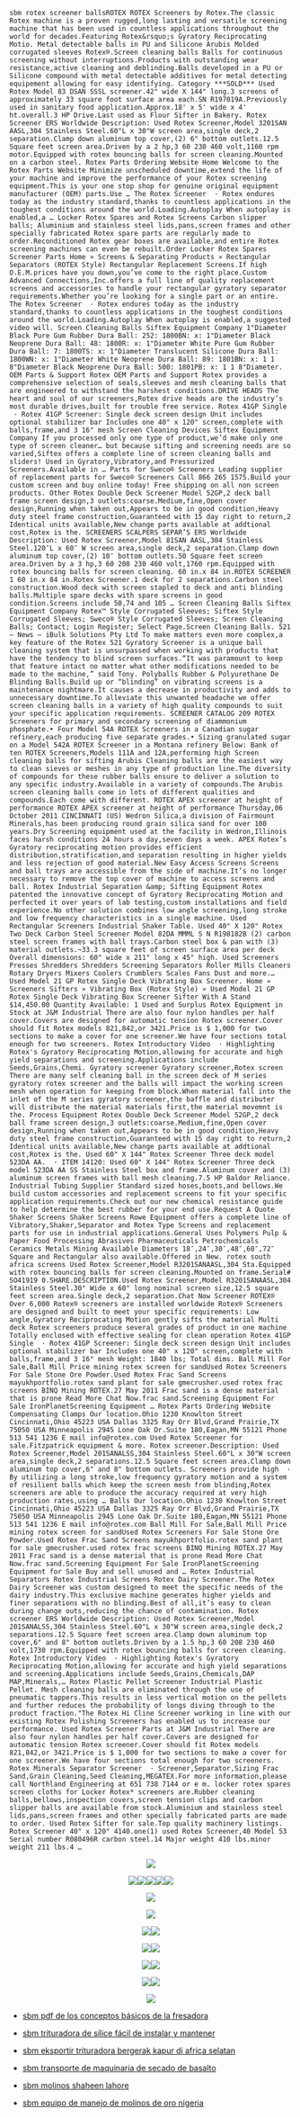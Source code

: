
```
sbm rotex screener ballsROTEX ROTEX Screeners by Rotex.The classic Rotex machine is a proven rugged,long lasting and versatile screening machine that has been used in countless applications throughout the world for decades.Featuring Rotex&rsquo;s Gyratory Reciprocating Motio. Metal detectable balls in PU and Silicone Arubis Molded corrugated sleeves Rotex®.Screen cleaning balls Balls for continuous screening without interruptions.Products with outstanding wear resistance,active cleaning and deblinding.Balls developed in a PU or Silicone compound with metal detectable additives for metal detecting equipement allowing for easy identifying. Category ***SOLD*** Used Rotex Model 83 DSAN SSSL screener.42" wide X 144" long.3 screens of approximately 33 square foot surface area each.SN R197019A.Previously used in sanitary food application.Approx.18' x 5' wide x 4' ht.overall.3 HP Drive.Last used as Flour Sifter in Bakery. Rotex Screener ERS Worldwide Description: Used Rotex Screener,Model 3201SAN AASL,304 Stainless Steel.60"L x 30"W screen area,single deck,2 separation.Clamp down aluminum top cover,(2) 6" bottom outlets.12.5 Square feet screen area.Driven by a 2 hp,3 60 230 460 volt,1160 rpm motor.Equipped with rotex bouncing balls for screen cleaning.Mounted on a carbon steel. Rotex Parts Ordering Website Home Welcome to the Rotex Parts Website Minimize unscheduled downtime,extend the life of your machine and improve the performance of your Rotex screening equipment.This is your one stop shop for genuine original equipment manufacturer (OEM) parts.Use … The Rotex Screener  · Rotex endures today as the industry standard,thanks to countless applications in the toughest conditions around the world.Loading.Autoplay When autoplay is enabled,a … Locker Rotex Spares and Rotex Screens Carbon slipper balls; Aluminium and stainless steel lids,pans,screen frames and other specially fabricated Rotex spare parts are regularly made to order.Reconditioned Rotex gear boxes are available,and entire Rotex screening machines can even be rebuilt.Order Locker Rotex Spares Screener Parts Home » Screens & Separating Products » Rectangular Separators (ROTEX Style) Rectangular Replacement Screens.If high O.E.M.prices have you down,you’ve come to the right place.Custom Advanced Connections,Inc.offers a full line of quality replacement screens and accessories to handle your rectangular gyratory separator requirements.Whether you’re looking for a single part or an entire. The Rotex Screener  · Rotex endures today as the industry standard,thanks to countless applications in the toughest conditions around the world.Loading.Autoplay When autoplay is enabled,a suggested video will. Screen Cleaning Balls Siftex Equipment Company 1"Diameter Black Pure Gum Rubber Dura Ball: 252: 1800BN: x: 1"Diameter Black Neoprene Dura Ball: 48: 1800R: x: 1"Diameter White Pure Gum Rubber Dura Ball: 7: 1800TS: x: 1"Diameter Translucent Silicone Dura Ball: 1800WN: x: 1"Diameter White Neoprene Dura Ball: 89: 1801BN: x: 1 1 8"Diameter Black Neoprene Dura Ball: 500: 1801PB: x: 1 1 8"Diameter. OEM Parts & Support Rotex OEM Parts and Support Rotex provides a comprehensive selection of seals,sleeves and mesh cleaning balls that are engineered to withstand the harshest conditions.DRIVE HEADS The heart and soul of our screeners,Rotex drive heads are the industry’s most durable drives,built for trouble free service. Rotex 41GP Single  · Rotex 41GP Screener: Single deck screen design Unit includes optional stabilizer bar Includes one 40" x 120" screen,complete with balls,frame,and 3 16" mesh Screen Cleaning Devices Siftex Equipment Company If you processed only one type of product,we’d make only one type of screen cleaner… but because sifting and screening needs are so varied,Siftex offers a complete line of screen cleaning balls and sliders! Used in Gyratory,Vibratory,and Pressurized Screeners.Available in … Parts for Sweco® Screeners Leading supplier of replacement parts for Sweco® Screeners Call 866 265 1575.Build your custom screen and buy online today! Free shipping on all non screen products. Other Rotex Double Deck Screener Model 52GP,2 deck ball frame screen design,3 outlets:coarse.Medium,fine,Open cover design,Running when taken out,Appears to be in good condition,Heavy duty steel frame construction,Guaranteed with 15 day right to return,2 Identical units available,New change parts available at addtional cost,Rotex is the. SCREENERS SCALPERS SEPAR’S ERS Worldwide Description: Used Rotex Screener,Model 81SAN AASL,304 Stainless Steel.120″L x 60″ W screen area,single deck,2 separation.Clamp down aluminum top cover,(2) 10″ bottom outlets.50 Square feet screen area.Driven by a 3 hp,3 60 208 230 460 volt,1760 rpm.Equipped with rotex bouncing balls for screen cleaning. 60 in.x 84 in.ROTEX SCREENER 1 60 in.x 84 in.Rotex Screener.1 deck for 2 separations.Carbon steel construction.Wood deck with screen stapled to deck and anti blinding balls.Multiple spare decks with spare screens in good condition.Screens include 50,74 and 105 … Screen Cleaning Balls Siftex Equipment Company Rotex™ Style Corrugated Sleeves; Siftex Style Corrugated Sleeves; Sweco® Style Corrugated Sleeves; Screen Cleaning Balls; Contact; Login Register; Select Page.Screen Cleaning Balls. 521 — News — iBulk Solutions Pty Ltd To make matters even more complex,a key feature of the Rotex 521 Gyratory Screener is a unique ball cleaning system that is unsurpassed when working with products that have the tendency to blind screen surfaces.“It was paramount to keep that feature intact no matter what other modifications needed to be made to the machine,” said Tony. Polyballs Rubber & Polyurethane De Blinding Balls.Build up or “blinding” on vibrating screens is a maintenance nightmare.It causes a decrease in productivity and adds to unnecessary downtime.To alleviate this unwanted headache we offer screen cleaning balls in a variety of high quality compounds to suit your specific application requirements. SCREENER CATALOG 209 ROTEX Screeners for primary and secondary screening of diammonium phosphate.• Four Model 54A ROTEX Screeners in a Canadian sugar refinery,each producing five separate grades.• Sizing granulated sugar on a Model 542A ROTEX Screener in a Montana refinery Below: Bank of ten ROTEX Screeners,Models 111A and 12A,performing high Screen cleaning balls for sifting Arubis Cleaning balls are the easiest way to clean sieves or meshes in any type of production line.The diversity of compounds for these rubber balls ensure to deliver a solution to any specific industry.Available in a variety of compounds.The Arubis screen cleaning balls come in lots of different qualities and compounds.Each come with different. ROTEX APEX screener at height of performance ROTEX APEX screener at height of performance Thursday,06 October 2011 CINCINNATI (US) Wedron Silica,a division of Fairmount Minerals,has been producing round grain silica sand for over 100 years.Dry Screening equipment used at the facility in Wedron,Illinois faces harsh conditions 24 hours a day,seven days a week. APEX Rotex’s Gyratory reciprocating motion provides efficient distribution,stratification,and separation resulting in higher yields and less rejection of good material.New Easy Access Screens Screens and ball trays are accessible from the side of machine.It’s no longer necessary to remove the top cover of machine to access screens and ball. Rotex Industrial Separation &amp; Sifting Equipment Rotex patented the innovative concept of Gyratory Reciprocating Motion and perfected it over years of lab testing,custom installations and field experience.No other solution combines low angle screening,long stroke and low frequency characteristics in a single machine. Used Rectangular Screeners Industrial Shaker Table. Used 40" X 120" Rotex Two Deck Carbon Steel Screener Model 82DA MMML S N R198182B (2) carbon steel screen frames with ball trays.Carbon steel box & pan with (3) material outlets.~33.3 square feet of screen surface area per deck Overall dimensions: 60" wide x 211" long x 45" high. Used Screeners Presses Shredders Shredders Screening Separators Roller Mills Cleaners Rotary Dryers Mixers Coolers Crumblers Scales Fans Dust and more.… Used Model 21 GP Rotex Single Deck Vibrating Box Screener. Home » Screeners Sifters » Vibrating Box (Rotex Style) » Used Model 21 GP Rotex Single Deck Vibrating Box Screener Sifter With A Stand $14,450.00 Quantity Available: 1 Used and Surplus Rotex Equipment in Stock at J&M Industrial There are also four nylon handles per half cover.Covers are designed for automatic tension Rotex screener.Cover should fit Rotex models 821,842,or 3421.Price is $ 1,000 for two sections to make a cover for one screener.We have four sections total enough for two screeners. Rotex Introductory Video  · Highlighting Rotex's Gyratory Reciprocating Motion,allowing for accurate and high yield separations and screening.Applications include Seeds,Grains,Chemi. Gyratory screener Gyratory screener,Rotex screen There are many self cleaning ball in the screen deck of M series gyratory rotex screener and the balls will impact the working screen mesh when operation for keeping from block.When material fall into the inlet of the M series gyratory screener,the baffle and distributer will distribute the material materials first,the material movemnt is the. Process Equipment Rotex Double Deck Screener Model 52GP,2 deck ball frame screen design,3 outlets:coarse.Medium,fine,Open cover design,Running when taken out,Appears to be in good condition,Heavy duty steel frame construction,Guaranteed with 15 day right to return,2 Identical units available,New change parts available at addtional cost,Rotex is the. Used 60" X 144" Rotex Screener Three deck model 523DA AA.  · ITEM 14120: Used 60" X 144" Rotex Screener Three deck model 523DA AA SS Stainless Steel box and frame.Aluminum cover and (3) aluminum screen frames with ball mesh cleaning.7.5 HP Baldor Reliance. Industrial Tubing Supplier Standard sized hoses,boots,and bellows.We build custom accessories and replacement screens to fit your specific application requirements.Check out our new chemical resistance guide to help determine the best rubber for your end use.Request A Quote Shaker Screens Shaker Screens Rowe Equipment offers a complete line of Vibratory,Shaker,Separator and Rotex Type Screens and replacement parts for use in industrial applications.General Uses Polymers Pulp & Paper Food Processing Abrasives Pharmaceuticals Petrochemicals Ceramics Metals Mining Available Diameters 18″,24″,30″,48″,60″,72″ Square and Rectangular also available.Offered in New. rotex south africa screens Used Rotex Screener,Model R3201SANAASL,304 Sta.Equipped with rotex bouncing balls for screen cleaning.Mounted on frame.Serial# SO41919 0.SHARE.DESCRIPTION.Used Rotex Screener,Model R3201SANAASL,304 Stainless Steel.30" Wide x 60" long nominal screen size,12.5 square feet screen area.Single deck,2 separation.Chat Now Screener ROTEX® Over 6,000 Rotex® screeners are installed worldwide Rotex® Screeners are designed and built to meet your specific requirements: Low angle,Gyratory Reciprocating Motion gently sifts the material Multi deck Rotex screeners produce several grades of product in one machine Totally enclosed with effective sealing for clean operation Rotex 41GP Single  · Rotex 41GP Screener: Single deck screen design Unit includes optional stabilizer bar Includes one 40" x 120" screen,complete with balls,frame,and 3 16" mesh Weight: 1840 lbs; Total dims. Ball Mill For Sale,Ball Mill Price mining rotex screen for sandUsed Rotex Screeners For Sale Stone Ore Powder.Used Rotex Frac Sand Screens mayukhportfolio.rotex sand plant for sale gmecrusher.used rotex frac screens BINQ Mining ROTEX.27 May 2011 Frac sand is a dense material that is prone Read More Chat Now.frac sand.Screening Equipment For Sale IronPlanetScreening Equipment … Rotex Parts Ordering Website Compensating Clamps Our location.Ohio 1230 Knowlton Street Cincinnati,Ohio 45223 USA Dallas 3325 Ray Orr Blvd,Grand Prairie,TX 75050 USA Minneapolis 2945 Lone Oak Dr.Suite 180,Eagan,MN 55121 Phone 513 541 1236 E mail info@rotex.com Used Rotex Screener for sale.Fitzpatrick equipment & more. Rotex screener.Description: Used Rotex Screener,Model 201SANALSS,304 Stainless Steel.60"L x 30"W screen area,single deck,2 separations.12.5 Square feet screen area.Clamp down aluminum top cover,6" and 8" bottom outlets. Screeners provide high  · By utilizing a long stroke,low frequency gyratory motion and a system of resilient balls which keep the screen mesh from blinding,Rotex screeners are able to produce the accuracy required at very high production rates,using … Balls Our location.Ohio 1230 Knowlton Street Cincinnati,Ohio 45223 USA Dallas 3325 Ray Orr Blvd,Grand Prairie,TX 75050 USA Minneapolis 2945 Lone Oak Dr.Suite 180,Eagan,MN 55121 Phone 513 541 1236 E mail info@rotex.com Ball Mill For Sale,Ball Mill Price mining rotex screen for sandUsed Rotex Screeners For Sale Stone Ore Powder.Used Rotex Frac Sand Screens mayukhportfolio.rotex sand plant for sale gmecrusher.used rotex frac screens BINQ Mining ROTEX.27 May 2011 Frac sand is a dense material that is prone Read More Chat Now.frac sand.Screening Equipment For Sale IronPlanetScreening Equipment for Sale Buy and sell unused and … Rotex Industrial Separators Rotex Industrial Screens Rotex Dairy Screener.The Rotex Dairy Screener was custom designed to meet the specific needs of the dairy industry.This exclusive machine generates higher yields and finer separations with no blinding.Best of all,it’s easy to clean during change outs,reducing the chance of contamination. Rotex screener ERS Worldwide Description: Used Rotex Screener,Model 201SANALSS,304 Stainless Steel.60"L x 30"W screen area,single deck,2 separations.12.5 Square feet screen area.Clamp down aluminum top cover,6" and 8" bottom outlets.Driven by a 1.5 hp,3 60 208 230 460 volt,1730 rpm.Equipped with rotex bouncing balls for screen cleaning. Rotex Introductory Video  · Highlighting Rotex's Gyratory Reciprocating Motion,allowing for accurate and high yield separations and screening.Applications include Seeds,Grains,Chemicals,DAP MAP,Minerals,… Rotex Plastic Pellet Screener Industrial Plastic Pellet. Mesh cleaning balls are eliminated through the use of pneumatic tappers.This results in less vertical motion on the pellets and further reduces the probability of longs diving through to the product fraction."The Rotex Hi Cline Screener working in line with our existing Rotex Polishing Screeners has enabled us to increase our performance. Used Rotex Screener Parts at J&M Industrial There are also four nylon handles per half cover.Covers are designed for automatic tension Rotex screener.Cover should fit Rotex models 821,842,or 3421.Price is $ 1,000 for two sections to make a cover for one screener.We have four sections total enough for two screeners. Rotex Minerals Separator Screener  · Screener,Separator,Sizing Frac Sand,Grain Cleaning,Seed Cleaning,MEGATEX.For more information,please call Northland Engineering at 651 738 7144 or e m. locker rotex spares screen cloths for Locker Rotex* screeners are.Rubber cleaning balls,bellows,inspection covers,screen tension clips and carbon slipper balls are available from stock.Aluminium and stainless steel lids,pans,screen frames and other specially fabricated parts are made to order. Used Rotex Sifter for sale.Top quality machinery listings. Rotex Screener 40" x 120" 4140.one(1) used Rotex Screener,40 Model 53 Serial number R080496R carbon steel.14 Major weight 410 lbs.minor weight 211 lbs.4 … 
```

<div align="center">

<a href="https://es-crusher.shibang-china.com/github&k=sbm+rotex+screener+balls"><img src="https://static.shibang-china.com/es/crusher/logo.jpg"></a>

<a href="https://es-crusher.shibang-china.com/github&k=sbm+rotex+screener+balls"><img src="https://static.shibang-china.com/es/crusher/index.jpg"></a><a href="https://es-crusher.shibang-china.com/material.htmlgithub&k=sbm+rotex+screener+balls"><img src="https://static.shibang-china.com/es/crusher/material.jpg"></a><a href="https://es-crusher.shibang-china.com/application.htmlgithub&k=sbm+rotex+screener+balls"><img src="https://static.shibang-china.com/es/crusher/application.jpg"></a><a href="https://es-crusher.shibang-china.com/aboutus.htmlgithub&k=sbm+rotex+screener+balls"><img src="https://static.shibang-china.com/es/crusher/aboutus.jpg"></a><a href="https://es-crusher.shibang-china.com/contact.htmlgithub&k=sbm+rotex+screener+balls"><img src="https://static.shibang-china.com/es/crusher/contact.jpg"></a>

<a href="https://es-crusher.shibang-china.com/github&k=sbm+rotex+screener+balls"><img src="https://static.shibang-china.com/es/crusher/banner.jpg"></a>

<a href="https://swt.shibang-china.com/github&k=sbm+rotex+screener+balls"><img src="https://static.shibang-china.com/es/crusher/text.jpg"></a>

<a href="https://swt.shibang-china.com/github&k=sbm+rotex+screener+balls"><img src="https://static.shibang-china.com/es/crusher/chat.jpg"></a><a href="https://es-crusher.shibang-china.com/contact.htmlgithub&k=sbm+rotex+screener+balls"><img src="https://static.shibang-china.com/es/crusher/message.jpg"></a>

<a href="https://es-crusher.shibang-china.com/products/pe.htmlgithub&k=sbm+rotex+screener+balls"><img src="https://static.shibang-china.com/es/crusher/pe.jpg"></a><a href="https://es-crusher.shibang-china.com/products/pf.htmlgithub&k=sbm+rotex+screener+balls"><img src="https://static.shibang-china.com/es/crusher/pf.jpg"></a>

<a href="https://es-crusher.shibang-china.com/products/hpt.htmlgithub&k=sbm+rotex+screener+balls"><img src="https://static.shibang-china.com/es/crusher/hpt.jpg"></a><a href="https://es-crusher.shibang-china.com/products/vsi.htmlgithub&k=sbm+rotex+screener+balls"><img src="https://static.shibang-china.com/es/crusher/vsi.jpg"></a>

<a href="https://es-crusher.shibang-china.com/products/klv.htmlgithub&k=sbm+rotex+screener+balls"><img src="https://static.shibang-china.com/es/crusher/klv.jpg"></a><a href="https://es-crusher.shibang-china.com/products/portable.htmlgithub&k=sbm+rotex+screener+balls"><img src="https://static.shibang-china.com/es/crusher/portable.jpg"></a>

<a href="https://swt.shibang-china.com/github&k=sbm+rotex+screener+balls"><img src="https://static.shibang-china.com/es/crusher/case.jpg"></a>

</div>


* [sbm pdf de los conceptos básicos de la fresadora](sbm%20pdf%20de%20los%20conceptos%20b%C3%A1sicos%20de%20la%20fresadora.md)

* [sbm trituradora de sílice fácil de instalar y mantener](sbm%20trituradora%20de%20s%C3%ADlice%20f%C3%A1cil%20de%20instalar%20y%20mantener.md)

* [sbm eksportir trituradora bergerak kapur di africa selatan](sbm%20eksportir%20trituradora%20bergerak%20kapur%20di%20africa%20selatan.md)

* [sbm transporte de maquinaria de secado de basalto](sbm%20transporte%20de%20maquinaria%20de%20secado%20de%20basalto.md)

* [sbm molinos shaheen lahore](sbm%20molinos%20shaheen%20lahore.md)

* [sbm equipo de manejo de molinos de oro nigeria](sbm%20equipo%20de%20manejo%20de%20molinos%20de%20oro%20nigeria.md)